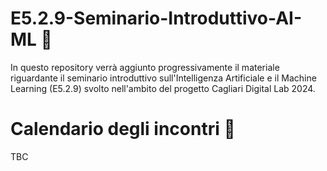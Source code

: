 # E5.2.9-Seminario-Introduttivo-AI-ML :robot:
In questo repository verrà aggiunto progressivamente il materiale riguardante il seminario introduttivo sull'Intelligenza Artificiale e il Machine Learning (E5.2.9) svolto nell'ambito del progetto Cagliari Digital Lab 2024.

# Calendario degli incontri :date:
TBC


